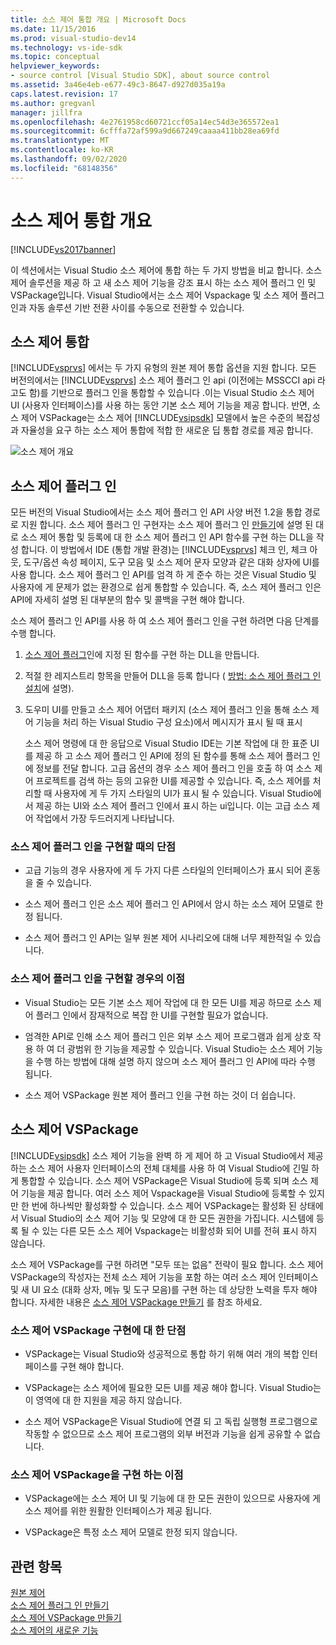 ```yaml
---
title: 소스 제어 통합 개요 | Microsoft Docs
ms.date: 11/15/2016
ms.prod: visual-studio-dev14
ms.technology: vs-ide-sdk
ms.topic: conceptual
helpviewer_keywords:
- source control [Visual Studio SDK], about source control
ms.assetid: 3a46e4eb-e677-49c3-8647-d927d035a19a
caps.latest.revision: 17
ms.author: gregvanl
manager: jillfra
ms.openlocfilehash: 4e2761958cd60721ccf05a14ec54d3e365572ea1
ms.sourcegitcommit: 6cfffa72af599a9d667249caaaa411bb28ea69fd
ms.translationtype: MT
ms.contentlocale: ko-KR
ms.lasthandoff: 09/02/2020
ms.locfileid: "68148356"
---
```

# <a name="source-control-integration-overview"></a>소스 제어 통합 개요
[!INCLUDE[vs2017banner](../../includes/vs2017banner.md)]

이 섹션에서는 Visual Studio 소스 제어에 통합 하는 두 가지 방법을 비교 합니다. 소스 제어 솔루션을 제공 하 고 새 소스 제어 기능을 강조 표시 하는 소스 제어 플러그 인 및 VSPackage입니다. Visual Studio에서는 소스 제어 Vspackage 및 소스 제어 플러그 인과 자동 솔루션 기반 전환 사이를 수동으로 전환할 수 있습니다.  
  
## <a name="source-control-integration"></a>소스 제어 통합  
 [!INCLUDE[vsprvs](../../includes/vsprvs-md.md)] 에서는 두 가지 유형의 원본 제어 통합 옵션을 지원 합니다. 모든 버전의에서는 [!INCLUDE[vsprvs](../../includes/vsprvs-md.md)] 소스 제어 플러그 인 api (이전에는 MSSCCI api 라고도 함)를 기반으로 플러그 인을 통합할 수 있습니다 .이는 Visual Studio 소스 제어 UI (사용자 인터페이스)를 사용 하는 동안 기본 소스 제어 기능을 제공 합니다. 반면, 소스 제어 VSPackage는 소스 제어 [!INCLUDE[vsipsdk](../../includes/vsipsdk-md.md)] 모델에서 높은 수준의 복잡성과 자율성을 요구 하는 소스 제어 통합에 적합 한 새로운 딥 통합 경로를 제공 합니다.  
  
 ![소스 제어 개요](../../extensibility/internals/media/sourcectnrloverview.gif "SourceCtnrlOverview")  
  
## <a name="source-control-plug-in"></a>소스 제어 플러그 인  
 모든 버전의 Visual Studio에서는 소스 제어 플러그 인 API 사양 버전 1.2을 통합 경로로 지원 합니다. 소스 제어 플러그 인 구현자는 소스 제어 플러그 인 [만들기](../../extensibility/internals/creating-a-source-control-plug-in.md)에 설명 된 대로 소스 제어 통합 및 등록에 대 한 소스 제어 플러그 인 API 함수를 구현 하는 DLL을 작성 합니다. 이 방법에서 IDE (통합 개발 환경)는 [!INCLUDE[vsprvs](../../includes/vsprvs-md.md)] 체크 인, 체크 아웃, 도구/옵션 속성 페이지, 도구 모음 및 소스 제어 문자 모양과 같은 대화 상자에 UI를 사용 합니다. 소스 제어 플러그 인 API를 엄격 하 게 준수 하는 것은 Visual Studio 및 사용자에 게 문제가 없는 환경으로 쉽게 통합할 수 있습니다. 즉, 소스 제어 플러그 인은 API에 자세히 설명 된 대부분의 함수 및 콜백을 구현 해야 합니다.  
  
 소스 제어 플러그 인 API를 사용 하 여 소스 제어 플러그 인을 구현 하려면 다음 단계를 수행 합니다.  
  
1. [소스 제어 플러그](../../extensibility/source-control-plug-ins.md)인에 지정 된 함수를 구현 하는 DLL을 만듭니다.  
  
2. 적절 한 레지스트리 항목을 만들어 DLL을 등록 합니다 ( [방법: 소스 제어 플러그 인 설치](../../extensibility/internals/how-to-install-a-source-control-plug-in.md)에 설명).  
  
3. 도우미 UI를 만들고 소스 제어 어댑터 패키지 (소스 제어 플러그 인을 통해 소스 제어 기능을 처리 하는 Visual Studio 구성 요소)에서 메시지가 표시 될 때 표시  
  
   소스 제어 명령에 대 한 응답으로 Visual Studio IDE는 기본 작업에 대 한 표준 UI를 제공 하 고 소스 제어 플러그 인 API에 정의 된 함수를 통해 소스 제어 플러그 인에 정보를 전달 합니다. 고급 옵션의 경우 소스 제어 플러그 인을 호출 하 여 소스 제어 프로젝트를 검색 하는 등의 고유한 UI를 제공할 수 있습니다. 즉, 소스 제어를 처리할 때 사용자에 게 두 가지 스타일의 UI가 표시 될 수 있습니다. Visual Studio에서 제공 하는 UI와 소스 제어 플러그 인에서 표시 하는 ui입니다. 이는 고급 소스 제어 작업에서 가장 두드러지게 나타납니다.  
  
### <a name="drawbacks-to-implementing-a-source-control-plug-in"></a>소스 제어 플러그 인을 구현할 때의 단점  
  
- 고급 기능의 경우 사용자에 게 두 가지 다른 스타일의 인터페이스가 표시 되어 혼동을 줄 수 있습니다.  
  
- 소스 제어 플러그 인은 소스 제어 플러그 인 API에서 암시 하는 소스 제어 모델로 한정 됩니다.  
  
- 소스 제어 플러그 인 API는 일부 원본 제어 시나리오에 대해 너무 제한적일 수 있습니다.  
  
### <a name="advantages-to-implementing-a-source-control-plug-in"></a>소스 제어 플러그 인을 구현할 경우의 이점  
  
- Visual Studio는 모든 기본 소스 제어 작업에 대 한 모든 UI를 제공 하므로 소스 제어 플러그 인에서 잠재적으로 복잡 한 UI를 구현할 필요가 없습니다.  
  
- 엄격한 API로 인해 소스 제어 플러그 인은 외부 소스 제어 프로그램과 쉽게 상호 작용 하 여 더 광범위 한 기능을 제공할 수 있습니다. Visual Studio는 소스 제어 기능을 수행 하는 방법에 대해 설명 하지 않으며 소스 제어 플러그 인 API에 따라 수행 됩니다.  
  
- 소스 제어 VSPackage 원본 제어 플러그 인을 구현 하는 것이 더 쉽습니다.  
  
## <a name="source-control-vspackage"></a>소스 제어 VSPackage  
 [!INCLUDE[vsipsdk](../../includes/vsipsdk-md.md)] 소스 제어 기능을 완벽 하 게 제어 하 고 Visual Studio에서 제공 하는 소스 제어 사용자 인터페이스의 전체 대체를 사용 하 여 Visual Studio에 긴밀 하 게 통합할 수 있습니다. 소스 제어 VSPackage은 Visual Studio에 등록 되며 소스 제어 기능을 제공 합니다. 여러 소스 제어 Vspackage을 Visual Studio에 등록할 수 있지만 한 번에 하나씩만 활성화할 수 있습니다. 소스 제어 VSPackage는 활성화 된 상태에서 Visual Studio의 소스 제어 기능 및 모양에 대 한 모든 권한을 가집니다. 시스템에 등록 될 수 있는 다른 모든 소스 제어 Vspackage는 비활성화 되어 UI를 전혀 표시 하지 않습니다.  
  
 소스 제어 VSPackage를 구현 하려면 "모두 또는 없음" 전략이 필요 합니다. 소스 제어 VSPackage의 작성자는 전체 소스 제어 기능을 포함 하는 여러 소스 제어 인터페이스 및 새 UI 요소 (대화 상자, 메뉴 및 도구 모음)를 구현 하는 데 상당한 노력을 투자 해야 합니다. 자세한 내용은 [소스 제어 VSPackage 만들기](../../extensibility/internals/creating-a-source-control-vspackage.md) 를 참조 하세요.  
  
### <a name="drawbacks-to-implementing-a-source-control-vspackage"></a>소스 제어 VSPackage 구현에 대 한 단점  
  
- VSPackage는 Visual Studio와 성공적으로 통합 하기 위해 여러 개의 복합 인터페이스를 구현 해야 합니다.  
  
- VSPackage는 소스 제어에 필요한 모든 UI를 제공 해야 합니다. Visual Studio는이 영역에 대 한 지원을 제공 하지 않습니다.  
  
- 소스 제어 VSPackage은 Visual Studio에 연결 되 고 독립 실행형 프로그램으로 작동할 수 없으므로 소스 제어 프로그램의 외부 버전과 기능을 쉽게 공유할 수 없습니다.  
  
### <a name="advantages-to-implementing-a-source-control-vspackage"></a>소스 제어 VSPackage을 구현 하는 이점  
  
- VSPackage에는 소스 제어 UI 및 기능에 대 한 모든 권한이 있으므로 사용자에 게 소스 제어를 위한 원활한 인터페이스가 제공 됩니다.  
  
- VSPackage은 특정 소스 제어 모델로 한정 되지 않습니다.  
  
## <a name="see-also"></a>관련 항목  
 [원본 제어](../../extensibility/internals/source-control.md)   
 [소스 제어 플러그 인 만들기](../../extensibility/internals/creating-a-source-control-plug-in.md)   
 [소스 제어 VSPackage 만들기](../../extensibility/internals/creating-a-source-control-vspackage.md)   
 [소스 제어의 새로운 기능](../../extensibility/internals/what-s-new-in-source-control.md)
